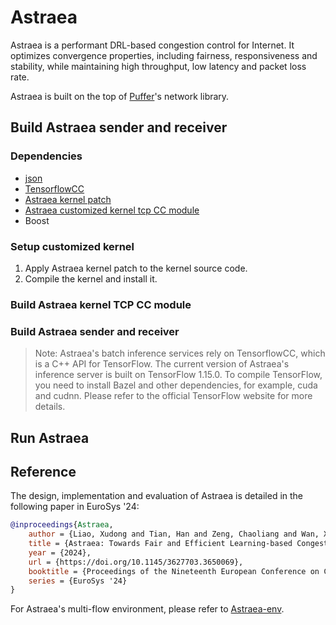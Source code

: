 # Astraea

Astraea is a performant DRL-based congestion control for Internet. It optimizes convergence properties, including fairness, responsiveness and stability, while maintaining high throughput, low latency and packet loss rate.

Astraea is built on the top of [Puffer]()'s network library.

## Build Astraea sender and receiver
### Dependencies
- [json]()
- [TensorflowCC]()
- [Astraea kernel patch]()
- [Astraea customized kernel tcp CC module]()
- Boost

### Setup customized kernel
1. Apply Astraea kernel patch to the kernel source code.
2. Compile the kernel and install it.

### Build Astraea kernel TCP CC module

### Build Astraea sender and receiver 

> Note: Astraea's batch inference services rely on TensorflowCC, which is a C++ API for TensorFlow. The current version of Astraea's inference server is built on TensorFlow 1.15.0. To compile TensorFlow, you need to install Bazel and other dependencies, for example, cuda and cudnn. Please refer to the official TensorFlow website for more details.


## Run Astraea


## Reference
The design, implementation and evaluation of Astraea is detailed in the following paper in EuroSys '24:

```bib
@inproceedings{Astraea,
    author = {Liao, Xudong and Tian, Han and Zeng, Chaoliang and Wan, Xinchen and Chen, Kai},
    title = {Astraea: Towards Fair and Efficient Learning-based Congestion Control},
    year = {2024},
    url = {https://doi.org/10.1145/3627703.3650069},
    booktitle = {Proceedings of the Nineteenth European Conference on Computer Systems},
    series = {EuroSys '24}
}
```

For Astraea's multi-flow environment, please refer to [Astraea-env]().